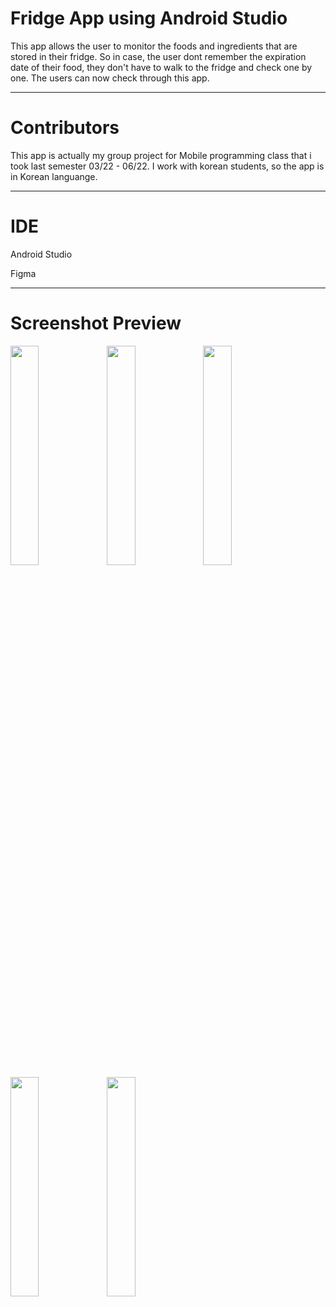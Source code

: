 # Fridge App using Android Studio

This app allows the user to monitor the foods and ingredients that are stored in their fridge. So in case, the user dont remember the expiration date of their food, they don't have to walk to the fridge and check one by one. The users can now check through this app.

--------------------
# Contributors

This app is actually my group project for Mobile programming class that i took last semester 03/22 - 06/22. I work with korean students, so the app is in Korean languange.

--------------------
# IDE

 Android Studio 
 
 Figma
 
 --------------------
# Screenshot Preview

<img align ="left" width = "30%" src ="https://user-images.githubusercontent.com/57553676/177763464-394b1a44-2584-43fc-930a-aba2fc0fc000.png"/>
<img align ="left" width = "30%" src ="https://user-images.githubusercontent.com/57553676/177763469-83c85f0c-77c5-4431-8e39-236b88d5b246.png"/>
<img align ="left" width = "30%" src ="https://user-images.githubusercontent.com/57553676/177763460-24fe1173-e46c-437d-a90d-88959244fa20.png"/>
<img align ="left" width = "30%" src ="https://user-images.githubusercontent.com/57553676/177763466-128548be-dc5f-4bca-b21e-3b1e7eccab61.png"/>
<img align ="left" width = "30%" src ="https://user-images.githubusercontent.com/57553676/177763468-b353b18f-8bdd-41ae-835d-5cf2edc72396.png"/>
